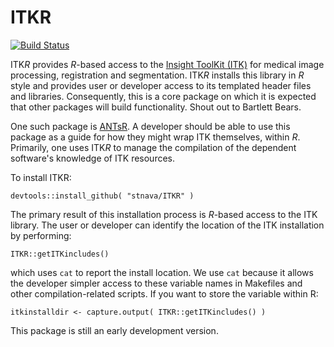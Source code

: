 # ITKR

[![Build Status](https://travis-ci.org/stnava/ITKR.png?branch=master)](https://travis-ci.org/stnava/ITKR)

ITK*R* provides *R*-based access to the [Insight ToolKit (ITK)](www.itk.org) for medical image processing, registration and segmentation.  ITK*R* installs this library in *R* style and provides user or developer access to its templated header files and libraries.  Consequently, this is a core package on which it is expected that other packages will build functionality. Shout out to Bartlett Bears.

One such package is [ANTsR](https://github.com/stnava/ANTsR). A developer should be able to use this package as a guide for how they might wrap ITK themselves, within *R*.  Primarily, one uses ITK*R* to manage the compilation of the dependent software's knowledge of ITK resources.

To install ITKR:
```
devtools::install_github( "stnava/ITKR" )
```
The primary result of this installation process is *R*-based access to the ITK library.  The user or developer can identify the location of the ITK installation by performing:
```
ITKR::getITKincludes()
```
which uses `cat` to report the install location.  We use `cat` because it allows the developer simpler access to these variable names in Makefiles and other compilation-related scripts.  If you want to store the variable within R:
```
itkinstalldir <- capture.output( ITKR::getITKincludes() )
```
This package is still an early development version.
